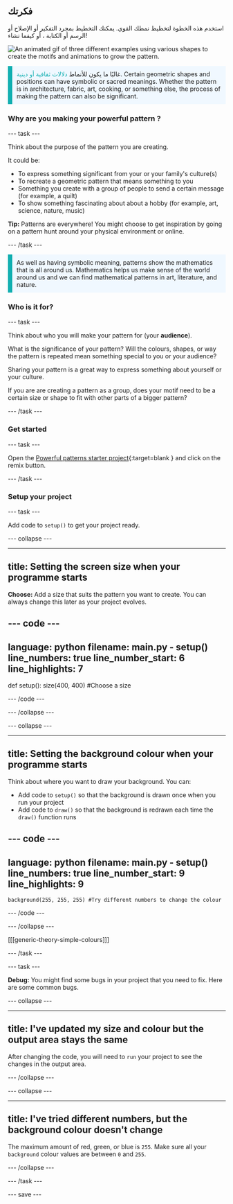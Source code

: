 ## فكرتك

استخدم هذه الخطوة لتخطيط نمطك القوي. يمكنك التخطيط بمجرد التفكير أو الإصلاح أو الرسم أو الكتابة ، أو كيفما تشاء!

![An animated gif of three different examples using various shapes to create the motifs and animations to grow the pattern.](images/ideas-1.gif)

<p style="border-left: solid; border-width:10px; border-color: #0faeb0; background-color: aliceblue; padding: 10px;">غالبًا ما يكون للأنماط <span style="color: #0faeb0">دلالات ثقافية أو دينية</span>. Certain geometric shapes and positions can have symbolic or sacred meanings. Whether the pattern is in architecture, fabric, art, cooking, or something else, the process of making the pattern can also be significant.</p>

### Why are you making your powerful pattern ?

--- task ---

Think about the purpose of the pattern you are creating.

It could be:
- To express something significant from your or your family's culture(s)
- To recreate a geometric pattern that means something to you
- Something you create with a group of people to send a certain message (for example, a quilt)
- To show something fascinating about about a hobby (for example, art, science, nature, music)

**Tip:** Patterns are everywhere! You might choose to get inspiration by going on a pattern hunt around your physical environment or online.

--- /task ---

<p style="border-left: solid; border-width:10px; border-color: #0faeb0; background-color: aliceblue; padding: 10px;">As well as having symbolic meaning, patterns show the mathematics that is all around us. Mathematics helps us make sense of the world around us and we can find mathematical patterns in art, literature, and nature. </p>

### Who is it for?

--- task ---

Think about who you will make your pattern for (your **audience**).

What is the significance of your pattern? Will the colours, shapes, or way the pattern is repeated mean something special to you or your audience?

Sharing your pattern is a great way to express something about yourself or your culture.

If you are are creating a pattern as a group, does your motif need to be a certain size or shape to fit with other parts of a bigger pattern?

--- /task ---

### Get started

--- task ---

Open the [Powerful patterns starter project](https://trinket.io/python/6c4a0c6406){:target=blank } and click on the remix button.

--- /task ---

### Setup your project

--- task ---

Add code to `setup()` to get your project ready.

--- collapse ---

---
title: Setting the screen size when your programme starts
---

**Choose:** Add a size that suits the pattern you want to create. You can always change this later as your project evolves.

--- code ---
---
language: python filename: main.py - setup() line_numbers: true line_number_start: 6
line_highlights: 7
---
def setup(): size(400, 400) #Choose a size

--- /code ---

--- /collapse ---

--- collapse ---

---
title: Setting the background colour when your programme starts
---

Think about where you want to draw your background. You can:
+ Add code to `setup()` so that the background is drawn once when you run your project
+ Add code to `draw()` so that the background is redrawn each time the `draw()` function runs

--- code ---
---
language: python filename: main.py - setup() line_numbers: true line_number_start: 9
line_highlights: 9
---

    background(255, 255, 255) #Try different numbers to change the colour

--- /code ---

--- /collapse ---

[[[generic-theory-simple-colours]]]

--- /task ---

--- task ---

**Debug:** You might find some bugs in your project that you need to fix. Here are some common bugs.

--- collapse ---

---
title: I've updated my size and colour but the output area stays the same
---

After changing the code, you will need to `run` your project to see the changes in the output area.

--- /collapse ---

--- collapse ---

---
title: I've tried different numbers, but the background colour doesn't change
---

The maximum amount of red, green, or blue is `255`. Make sure all your `background` colour values are between `0` and `255`.

--- /collapse ---

--- /task ---


--- save ---
